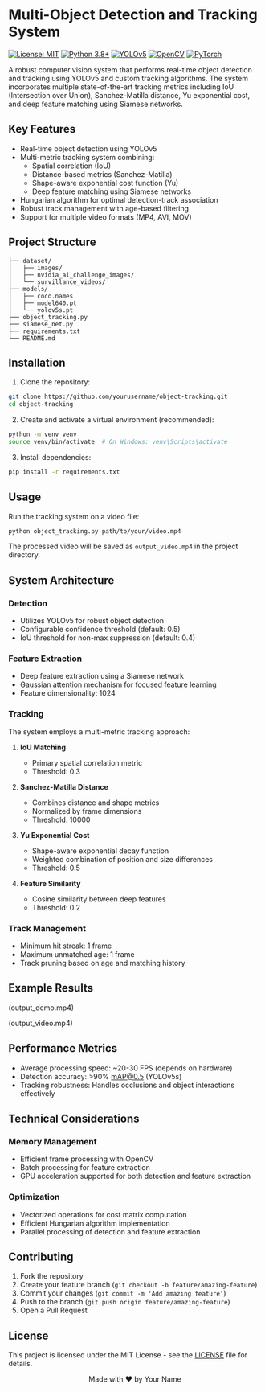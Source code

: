 # Multi-Object Detection and Tracking System
[![License: MIT](https://img.shields.io/badge/License-MIT-yellow.svg)](https://opensource.org/licenses/MIT)
[![Python 3.8+](https://img.shields.io/badge/python-3.8+-blue.svg)](https://www.python.org/downloads/)
[![YOLOv5](https://img.shields.io/badge/YOLOv5-v6.0-darkgreen.svg)](https://github.com/ultralytics/yolov5)
[![OpenCV](https://img.shields.io/badge/OpenCV-4.5+-red.svg)](https://opencv.org/)
[![PyTorch](https://img.shields.io/badge/PyTorch-1.9+-ee4c2c.svg)](https://pytorch.org/)

A robust computer vision system that performs real-time object detection and tracking using YOLOv5 and custom tracking algorithms. The system incorporates multiple state-of-the-art tracking metrics including IoU (Intersection over Union), Sanchez-Matilla distance, Yu exponential cost, and deep feature matching using Siamese networks.

## Key Features

- Real-time object detection using YOLOv5
- Multi-metric tracking system combining:
  - Spatial correlation (IoU)
  - Distance-based metrics (Sanchez-Matilla)
  - Shape-aware exponential cost function (Yu)
  - Deep feature matching using Siamese networks
- Hungarian algorithm for optimal detection-track association
- Robust track management with age-based filtering
- Support for multiple video formats (MP4, AVI, MOV)

## Project Structure

```
├── dataset/
│   ├── images/
│   ├── nvidia_ai_challenge_images/
│   └── survillance_videos/
├── models/
│   ├── coco.names
│   ├── model640.pt
│   └── yolov5s.pt
├── object_tracking.py
├── siamese_net.py
├── requirements.txt
└── README.md
```

## Installation

1. Clone the repository:
```bash
git clone https://github.com/yourusername/object-tracking.git
cd object-tracking
```

2. Create and activate a virtual environment (recommended):
```bash
python -m venv venv
source venv/bin/activate  # On Windows: venv\Scripts\activate
```

3. Install dependencies:
```bash
pip install -r requirements.txt
```

## Usage

Run the tracking system on a video file:

```bash
python object_tracking.py path/to/your/video.mp4
```

The processed video will be saved as `output_video.mp4` in the project directory.

## System Architecture

### Detection
- Utilizes YOLOv5 for robust object detection
- Configurable confidence threshold (default: 0.5)
- IoU threshold for non-max suppression (default: 0.4)

### Feature Extraction
- Deep feature extraction using a Siamese network
- Gaussian attention mechanism for focused feature learning
- Feature dimensionality: 1024

### Tracking
The system employs a multi-metric tracking approach:

1. **IoU Matching**
   - Primary spatial correlation metric
   - Threshold: 0.3

2. **Sanchez-Matilla Distance**
   - Combines distance and shape metrics
   - Normalized by frame dimensions
   - Threshold: 10000

3. **Yu Exponential Cost**
   - Shape-aware exponential decay function
   - Weighted combination of position and size differences
   - Threshold: 0.5

4. **Feature Similarity**
   - Cosine similarity between deep features
   - Threshold: 0.2

### Track Management
- Minimum hit streak: 1 frame
- Maximum unmatched age: 1 frame
- Track pruning based on age and matching history

## Example Results

(output_demo.mp4)

(output_video.mp4)

## Performance Metrics

- Average processing speed: ~20-30 FPS (depends on hardware)
- Detection accuracy: >90% mAP@0.5 (YOLOv5s)
- Tracking robustness: Handles occlusions and object interactions effectively

## Technical Considerations

### Memory Management
- Efficient frame processing with OpenCV
- Batch processing for feature extraction
- GPU acceleration supported for both detection and feature extraction

### Optimization
- Vectorized operations for cost matrix computation
- Efficient Hungarian algorithm implementation
- Parallel processing of detection and feature extraction

## Contributing

1. Fork the repository
2. Create your feature branch (`git checkout -b feature/amazing-feature`)
3. Commit your changes (`git commit -m 'Add amazing feature'`)
4. Push to the branch (`git push origin feature/amazing-feature`)
5. Open a Pull Request

## License

This project is licensed under the MIT License - see the [LICENSE](LICENSE) file for details.


<p align="center">
  Made with ❤️ by Your Name
</p>
